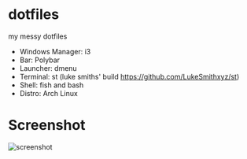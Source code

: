 # dotfiles
my messy dotfiles
- Windows Manager: i3
- Bar: Polybar
- Launcher: dmenu
- Terminal: st (luke smiths' build https://github.com/LukeSmithxyz/st)
- Shell: fish and bash
- Distro: Arch Linux
# Screenshot
![screenshot](https://imgur.com/a/gbaeeVd)
